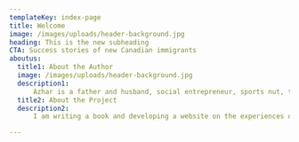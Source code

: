 ```yaml
---
templateKey: index-page
title: Welcome
image: /images/uploads/header-background.jpg
heading: This is the new subheading
CTA: Success stories of new Canadian immigrants
aboutus:
  title1: About the Author
  image: /images/uploads/header-background.jpg
  description1:
      Azhar is a father and husband, social entrepreneur, sports nut, teacher and business coach. He has worked in the Human Resources industry for over 25 years and held senior human resources positions in both South Africa and Canada, focusing on strategic planning, total rewards, employee relations and diversity. He lives in beautiful Toronto and is a published author.  He is currently Professor of Leadership and Human Resources at Seneca College in Toronto.
  title2: About the Project
  description2:
      I am writing a book and developing a website on the experiences of immigrants and refugees in Canada, part of which includes a compilation of original stories from at least 100 Canadians who have made Canada their home. The project will highlight the joys and challenges of new Canadians who have been in Canada for at least 5 years.  I would love to hear interesting and compelling stories from immigrants and refugees from different parts of the world.

---
```


